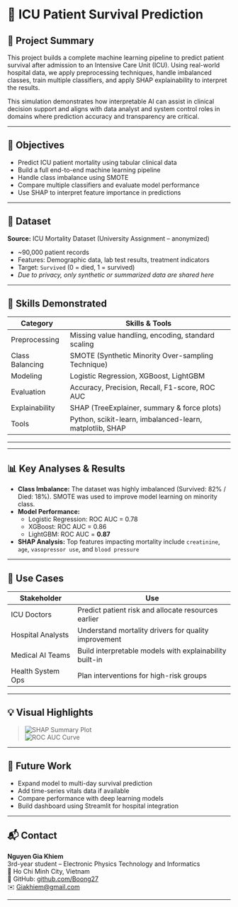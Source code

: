 # 🏥 ICU Patient Survival Prediction

## 🧾 Project Summary

This project builds a complete machine learning pipeline to predict patient survival after admission to an Intensive Care Unit (ICU). Using real-world hospital data, we apply preprocessing techniques, handle imbalanced classes, train multiple classifiers, and apply SHAP explainability to interpret the results.

This simulation demonstrates how interpretable AI can assist in clinical decision support and aligns with data analyst and system control roles in domains where prediction accuracy and transparency are critical.

---

## 🎯 Objectives

- Predict ICU patient mortality using tabular clinical data  
- Build a full end-to-end machine learning pipeline  
- Handle class imbalance using SMOTE  
- Compare multiple classifiers and evaluate model performance  
- Use SHAP to interpret feature importance in predictions  

---

## 📁 Dataset

**Source:** ICU Mortality Dataset (University Assignment – anonymized)  
- ~90,000 patient records  
- Features: Demographic data, lab test results, treatment indicators  
- Target: `Survived` (0 = died, 1 = survived)  
- *Due to privacy, only synthetic or summarized data are shared here*

---

## 🧠 Skills Demonstrated

| Category             | Skills & Tools |
|----------------------|----------------|
| Preprocessing        | Missing value handling, encoding, standard scaling |
| Class Balancing      | SMOTE (Synthetic Minority Over-sampling Technique) |
| Modeling             | Logistic Regression, XGBoost, LightGBM |
| Evaluation           | Accuracy, Precision, Recall, F1-score, ROC AUC |
| Explainability       | SHAP (TreeExplainer, summary & force plots) |
| Tools                | Python, scikit-learn, imbalanced-learn, matplotlib, SHAP |

---

---

## 📊 Key Analyses & Results

- **Class Imbalance:** The dataset was highly imbalanced (Survived: 82% / Died: 18%). SMOTE was used to improve model learning on minority class.  
- **Model Performance:**  
  - Logistic Regression: ROC AUC = 0.78  
  - XGBoost: ROC AUC = 0.86  
  - LightGBM: ROC AUC = **0.87**  
- **SHAP Analysis:** Top features impacting mortality include `creatinine`, `age`, `vasopressor use`, and `blood pressure`

---

## 🧩 Use Cases

| Stakeholder        | Use |
|--------------------|-----|
| ICU Doctors        | Predict patient risk and allocate resources earlier |
| Hospital Analysts  | Understand mortality drivers for quality improvement |
| Medical AI Teams   | Build interpretable models with explainability built-in |
| Health System Ops  | Plan interventions for high-risk groups |

---

## 💡 Visual Highlights

> ![SHAP Summary Plot](img/shap_summary_plot.png)  
> ![ROC AUC Curve](img/roc_auc_curve.png)

---

## 🔭 Future Work

- Expand model to multi-day survival prediction  
- Add time-series vitals data if available  
- Compare performance with deep learning models  
- Build dashboard using Streamlit for hospital integration  

---

## 📬 Contact

**Nguyen Gia Khiem**  
3rd-year student – Electronic Physics Technology and Informatics  
📍 Ho Chi Minh City, Vietnam  
🔗 GitHub: [github.com/Boong27](https://github.com/Boong27)  
✉️ Giakhiem@gmail.com

---
